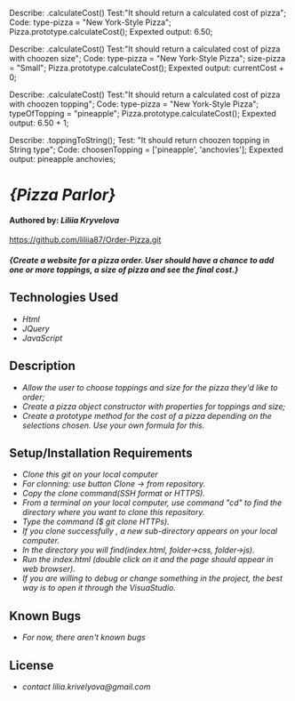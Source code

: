 Describe: .calculateCost()
Test:"It should return a calculated cost of pizza";
Code:
type-pizza = "New York-Style Pizza";
Pizza.prototype.calculateCost();
Expexted output: 6.50;

Describe: .calculateCost()
Test:"It should return a calculated cost of pizza with choozen size";
Code:
type-pizza = "New York-Style Pizza";
size-pizza = "Small";
Pizza.prototype.calculateCost();
Expexted output: currentCost + 0;

Describe: .calculateCost()
Test:"It should return a calculated cost of pizza with choozen topping";
Code:
type-pizza = "New York-Style Pizza";
typeOfTopping = "pineapple";
Pizza.prototype.calculateCost();
Expexted output: 6.50 + 1;

Describe: .toppingToString();
Test: "It should return choozen topping in String type";
Code:
choosenTopping = ['pineapple', 'anchovies'];
Expexted output:
pineapple anchovies;







# _{Pizza Parlor}_

#### Authored by: _**Liliia Kryvelova**_

https://github.com/liliia87/Order-Pizza.git

#### _{Create a website for a pizza order. User should have a chance to add one or more toppings, a size of pizza and see the final cost.}_

## Technologies Used
* _Html_
* _JQuery_
* _JavaScript_

## Description

* _Allow the user to choose toppings and size for the pizza they'd like to order;_
* _Create a pizza object constructor with properties for toppings and size;_
* _Create a prototype method for the cost of a pizza depending on the selections chosen. Use your own formula for this._

## Setup/Installation Requirements

* _Clone this git on your local computer_
* _For clonning: use button Clone -> from repository._
* _Copy the clone command(SSH format or HTTPS)._
* _From a terminal on your local computer, use command "cd" to find the directory where you want to clone this repository._
* _Type the command ($ git clone HTTPs)._
* _If you clone successfully , a new sub-directory appears on your local computer._
* _In the directory you will find(index.html, folder->css, folder->js)._
* _Run the index.html (double click on it and the page should appear in web browser)._
* _If you are willing to debug or change something in the project, the best way is to open it through the VisuaStudio._


## Known Bugs

* _For now, there aren't known bugs_

## License

* _contact_  _lilia.krivelyova@gmail.com_
